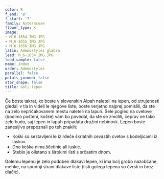 ```yaml
---
color: R
f_end: '8'
f_start: '7'
family: Asteraceae
flower_type: K
image:
- M_6-1654_IMG.JPG
- M_6-1655_IMG.JPG
- M_6-1656_IMG.JPG
latin: Adenostyles glabra
lead: M_6-1654_IMG.JPG
lead_sample: false
name: index
order: Adenostyles
parallel: false
petals_joined: false
star_shape: false
title: Goli lepen
---
```

Če boste takrat, ko boste v slovenskih Alpah naleteli na lepen, od utrujenosti gledali v tla in videli le njegove liste, boste verjetno najprej pomislili, da ste na zelo nepričakovanem mestu naleteli na lapuh. Šele pogled na cvetove (bodimo pošteni, koške) vam bo povedal, da ste se zmotili, čeprav ne tako zelo hudo, saj lepen in lapuh pripadata družini nebinovk. Lepen boste zanesljivo prepoznali po teh znakih:

-   Koški so sestavljeni le iz rdeče škrlatnih cevastih cvetov s kodeljicami iz laskov.
-   Dno koška nima ščetinic ali luskic.
-   Steblo je olistano s širokimi listi s srčastim dnom.

Golemu lepenu je zelo podoben dlakavi lepen, ki ima bolj grobo nazobčane, mehke, na spodnji strani dlakave liste (listi golega lepena so čvrsti in brez dlačic).
